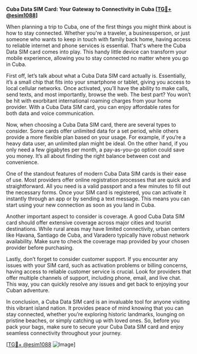 **Cuba Data SIM Card: Your Gateway to Connectivity in Cuba [[TG💪+ @esim1088](https://t.me/s/esim1088)]**

When planning a trip to Cuba, one of the first things you might think about is how to stay connected. Whether you're a traveler, a businessperson, or just someone who wants to keep in touch with family back home, having access to reliable internet and phone services is essential. That's where the Cuba Data SIM card comes into play. This handy little device can transform your mobile experience, allowing you to stay connected no matter where you go in Cuba.

First off, let’s talk about what a Cuba Data SIM card actually is. Essentially, it’s a small chip that fits into your smartphone or tablet, giving you access to local cellular networks. Once activated, you’ll have the ability to make calls, send texts, and most importantly, browse the web. The best part? You won’t be hit with exorbitant international roaming charges from your home provider. With a Cuba Data SIM card, you can enjoy affordable rates for both data and voice communication.

Now, when choosing a Cuba Data SIM card, there are several types to consider. Some cards offer unlimited data for a set period, while others provide a more flexible plan based on your usage. For example, if you’re a heavy data user, an unlimited plan might be ideal. On the other hand, if you only need a few gigabytes per month, a pay-as-you-go option could save you money. It’s all about finding the right balance between cost and convenience.

One of the standout features of modern Cuba Data SIM cards is their ease of use. Most providers offer online registration processes that are quick and straightforward. All you need is a valid passport and a few minutes to fill out the necessary forms. Once your SIM card is registered, you can activate it instantly through an app or by sending a text message. This means you can start using your new connection as soon as you land in Cuba.

Another important aspect to consider is coverage. A good Cuba Data SIM card should offer extensive coverage across major cities and tourist destinations. While rural areas may have limited connectivity, urban centers like Havana, Santiago de Cuba, and Varadero typically have robust network availability. Make sure to check the coverage map provided by your chosen provider before purchasing.

Lastly, don’t forget to consider customer support. If you encounter any issues with your SIM card, such as activation problems or billing concerns, having access to reliable customer service is crucial. Look for providers that offer multiple channels of support, including phone, email, and live chat. This way, you can quickly resolve any issues and get back to enjoying your Cuban adventure.

In conclusion, a Cuba Data SIM card is an invaluable tool for anyone visiting this vibrant island nation. It provides peace of mind knowing that you can stay connected, whether you’re exploring historic landmarks, lounging on pristine beaches, or simply catching up with loved ones. So, before you pack your bags, make sure to secure your Cuba Data SIM card and enjoy seamless connectivity throughout your journey.

[[TG💪+ @esim1088](https://t.me/s/esim1088) ![Image](https://i.postimg.cc/Y0z9fWf4/image.png)]